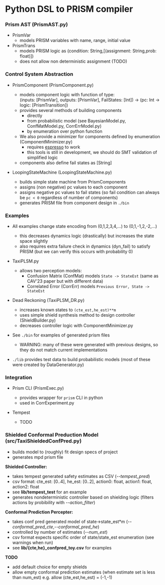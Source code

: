 # Python DSL to PRISM compiler


### Prism AST (PrismAST.py)

* PrismVar
  * models PRISM variables with name, range, initial value
* PrismTrans
  * models PRISM logic as (condition: String,[(assignment: String,prob: float)])
  * does not allow non deterministic assignment (TODO)

### Control System Abstraction

* PrismComponent (PrismComponent.py)
  * models component logic with function of type: \
    (inputs: [PrismVar], outputs: [PrismVar], FailStates: [Int]) -> (pc: Int -> logic: [PrismTransition])
  * provides several methods of building components
	* directly 
	* from probabilistic model (see BayesianModel.py, ConfMatModel.py, CorrErrModel.py)
	* by enumeration over python function
  * We also provide a minimizer for components defined by enumeration (ComponentMinimizer.py)
    * requires [espresso](https://github.com/classabbyamp/espresso-logic) to work
	* this tools is still in development, we should do SMT validation of simplified logic
  * components also define fail states as [String]
	
* LoopingStateMachine (LoopingStateMachine.py)
  * builds simple state machine from PrismComponents
  * assigns (non negative) pc values to each component
  * assigns negative pc values to fail states (so fail condition can always be `pc < 0` regardless of number of components)
  * generates PRISM file from component design in `./bin`
  
### Examples

* All examples change state encoding from (0,1,2,3,4,...) to (0,1,-1,2,-2,...) 
    * this decreases dynamics logic (drastically) but increases the state space slightly
	* also requires extra failure check in dynamics (dyn_fail) to satisfy PRISM (but we can verify this occurs with probability 0)

* TaxiPLSM.py
  * allows two perception models:
    * Confusion Matrix (ConfMat) models `State -> StateEst` (same as CAV'23 paper but with different data)
	* Correlated Error (CorrErr) models `Previous Error, State -> StateEst` 
	
* Dead Reckoning (TaxiPLSM_DR.py)
  * increases known states to `(cte_est,he_est)**m`
  * uses simple shield synthesis method to design controller (ShieldBuilder.py)
  * decreases controller logic with ComponentMinimizer.py
	

* See `./bin` for examples of generated prism files 
  * WARNING: many of these were generated with previous designs, so they do not match current implementations
  
* `./lib` provides test data to build probabilistic models (most of these were created by DataGenerator.py)

### Integration

* Prism CLI (PrismExec.py)
  * provides wrapper for `prism` CLI in python
  * used in CorrExperiment.py

* Tempest
  * TODO


### Shielded Conformal Preduction Model (src/TaxiShieldedConfPred.py)

* builds model to (roughly) fit design specs of project
* generates mpd prism file

**Shielded Controller:**

* takes tempest generated safety estimates as CSV (_-\-tempest_pred_)
* csv format: cte\_est: [0..4], he\_est: [0..2], action0: float, action1: float, action2: float
* see **lib/tempest_test** for an example
* generates nondeterministic controller based on shielding logic (filters actions by probibility with _-\-action\_filter_)

**Conformal Prediction Percepter:**

* takes conf pred generated model of state->state\_est*m (_-\-conformal\_pred\_cte_,_-\-conformal\_pred\_he_)
* controlled by number of estimates (_-\-num\_est_)
* csv format expects specific order of state/state\_est enumeration (see warnings when run)
* see **lib/{cte,he}\_confpred\_toy.csv** for examples

**TODO**

* add default choice for empty shields
* allow empty conformal prediction estimates (when estimate set is less than num\_est) e.g. allow (cte\_est,he\_est) = (-1,-1)



